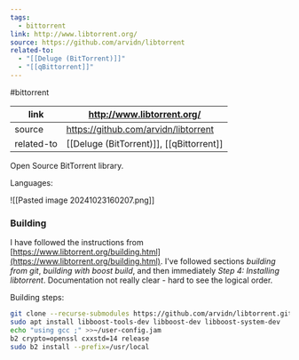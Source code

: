 ```yaml
---
tags:
  - bittorrent
link: http://www.libtorrent.org/
source: https://github.com/arvidn/libtorrent
related-to:
  - "[[Deluge (BitTorrent)]]"
  - "[[qBittorrent]]"
---
```

#bittorrent 

| link       | http://www.libtorrent.org/               |
| ---------- | ---------------------------------------- |
| source     | https://github.com/arvidn/libtorrent     |
| related-to | [[Deluge (BitTorrent)]], [[qBittorrent]] |

Open Source BitTorrent library. 

Languages:

![[Pasted image 20241023160207.png]]

### Building

I have followed the instructions from [https://www.libtorrent.org/building.html](https://www.libtorrent.org/building.html).
I've followed sections *building from git*, *building with boost build*, and then immediately *Step 4: Installing libtorrent*.  Documentation not really clear - hard to see the logical order.

Building steps:

```bash
git clone --recurse-submodules https://github.com/arvidn/libtorrent.git
sudo apt install libboost-tools-dev libboost-dev libboost-system-dev
echo "using gcc ;" >>~/user-config.jam
b2 crypto=openssl cxxstd=14 release
sudo b2 install --prefix=/usr/local
```
